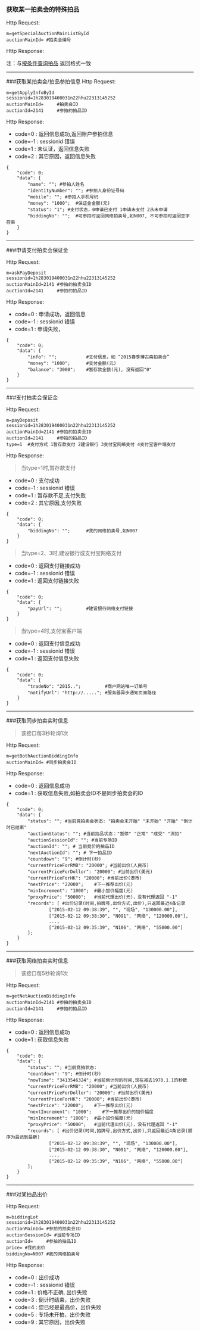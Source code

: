 ### <a name="1">获取某一拍卖会的特殊拍品</a>
Http Request: 

```
m=getSpecialAuctionMainListById
auctionMainId= #拍卖会编号
```
Http Response:

注：与[按条件查询拍品](../首页/拍品信息相关接口.md) 返回格式一致

---
###<a name="2">获取某拍卖会/拍品参拍信息</a>
Http Request: 

```
m=getApplyInfoById
sessionid=1h283019400031n22hhu22313145252
auctionMainId=     #拍卖会ID
auctionId=2141     #参拍的拍品ID
```
Http Response:

- code=0  : 返回信息成功,返回账户参拍信息
- code=-1 : sessionid 错误
- code=1  : 未认证，返回信息失败
- code=2  : 其它原因，返回信息失败

``` 
{ 
    "code": 0;
    "data": {
    	"name": ""; #参拍人姓名
    	"identityNumber": ""; #参拍人身份证号码
    	"mobile": ""; #参拍人手机号码
    	"money": "1000";  #保证金金额(元)
    	"status": "1"; #支付状态，0申请已支付 1申请未支付 2从未申请
    	"biddingNo": "";  #可参拍时返回网络拍卖号,如N007, 不可参拍时返回空字符串
	}
}
```
---
###<a name="3">申请支付拍卖会保证金</a>

Http Request: 

```
m=askPayDeposit
sessionid=1h283019400031n22hhu22313145252
auctionMainId=2141 #参拍的拍卖会ID
auctionId=2141     #参拍的拍品ID
```
Http Response:

- code=0 : 申请成功，返回信息
- code=-1 : sessionid 错误
- code=1 : 申请失败，

``` 
{ 
    "code": 0;
    "data": {
    	"info": "";           #支付信息，如 “2015春季博古斋拍卖会”
    	"money": "1000";      #支付金额(元)
    	"balance": "3000";    #暂存款金额(元), 没有返回"0"
	}
}
```
---
###<a name="4">支付拍卖会保证金</a>

Http Request: 

```
m=payDeposit
sessionid=1h283019400031n22hhu22313145252
auctionMainId=2141 #参拍的拍卖会ID
auctionId=2141     #参拍的拍品ID
type=1  #支付方式 1暂存款支付 2建设银行 3支付宝网络支付 4支付宝客户端支付 
```
Http Response:

> 当type=1时,暂存款支付

- code=0  : 支付成功
- code=-1 : sessionid 错误
- code=1  : 暂存款不足,支付失败
- code=2  : 其它原因,支付失败
``` 
{ 
    "code": 0;
    "data": {
    	"biddingNo": "";      #我的网络拍卖号,如N007
	}
}
```

> 当type=2、3时,建设银行或支付宝网络支付

- code=0  : 返回支付链接成功
- code=-1 : sessionid 错误
- code=1  : 返回支付链接失败
``` 
{ 
    "code": 0;
    "data": {
    	"payUrl": "";         #建设银行网络支付链接
	}
}
```

> 当type=4时,支付宝客户端

- code=0  : 返回支付信息成功
- code=-1 : sessionid 错误
- code=1  : 返回支付信息失败
``` 
{ 
    "code": 0;
    "data": {
    	"tradeNo": "2015..";         #商户网站唯一订单号
    	"notifyUrl": "http://....."; #服务器异步通知页面路径
	}
}
```
---
###<a name="5">获取同步拍卖实时信息</a>

> 该接口每3秒轮询1次

Http Request: 

```
m=getBothAuctionBiddingInfo
auctionMainId= #同步拍卖会ID
```
Http Response:

- code=0 : 返回信息成功
- code=1 : 获取信息失败,如拍卖会ID不是同步拍卖会的ID

``` 
{ 
    "code": 0;
    "data": {
    	"status": ""; #当前竞拍卖会状态: "拍卖会未开始" "未开始" "开始" "倒计时已结束"
    	"auctionStatus": ""; #当前拍品状态："暂停" "正常" "成交" "流拍" 
    	"auctionSessionId": ""; #当前专场ID
    	"auctionId": ""; # 当前竞价的拍品ID
    	"nextAuctionId": ""; # 下一拍品ID
		"countdown": "9"; #倒计时(秒)
		"currentPriceForRMB": "20000"; #当前出价(人民币)
		"currentPriceForDollor": "20000"; #当前出价(美元)
		"currentPriceForHK": "20000"; #当前出价(港币)
		"nextPrice": "22000";    #下一推荐出价(元)
		"minIncrement": "1000";  #最小加价幅度(元)
		"proxyPrice": "50000";   #当前代理出价(元)，没有代理返回 "-1"
    	"records": [ #出价记录(时间,拍牌号,出价方式,出价),只返回最近4条记录
                ["2015-02-12 09:38:39", "", "现场", "130000.00"],
                ["2015-02-12 09:38:30", "N091", "网络", "120000.00"],
                ...,
                ["2015-02-12 09:35:39", "N106", "网络", "55000.00"]
        ];
	}
}
```  

---
###<a name="6">获取网络拍卖实时信息</a>

> 该接口每5秒轮询1次

Http Request: 

```
m=getNetAuctionBiddingInfo
auctionMainId=2141 #参拍的拍卖会ID
auctionId=2141     #参拍的拍品ID
```
Http Response:

- code=0 : 返回信息成功
- code=1 : 获取信息失败

``` 
{ 
    "code": 0;
    "data": {
    	"status": ""; #当前竞拍状态: 
		"countdown": "9"; #倒计时(秒)
		"nowTime": "3413546324"; #当前倒计时的时间,现在减去1970.1.1的秒数
		"currentPriceForRMB": "20000"; #当前出价(人民币)
		"currentPriceForDollor": "20000"; #当前出价(美元)
		"currentPriceForHK": "20000"; #当前出价(港币)
		"nextPrice": "22000";    #下一推荐出价(元)
		"nextIncrement": "1000";    #下一推荐出价的加价幅度
		"minIncrement": "1000";  #最小加价幅度(元)
		"proxyPrice": "50000";   #当前代理出价(元)，没有代理返回 "-1"
    	"records": [ #出价记录(时间,拍牌号,出价方式,出价),只返回最近4条记录(顺序为最远到最新)
                ["2015-02-12 09:38:39", "", "现场", "130000.00"],
                ["2015-02-12 09:38:30", "N091", "网络", "120000.00"],
                ...,
                ["2015-02-12 09:35:39", "N106", "网络", "55000.00"]
        ];
	}
}
```  

---
###<a name="7">对某拍品出价</a>

Http Request: 

```
m=biddingLot
sessionid=1h283019400031n22hhu22313145252
auctionMainId= #参拍的拍卖会ID
auctionSessionId= #当前专场ID
auctionId=     #参拍的拍品ID
price= #我的出价
biddingNo=N007 #我的网络拍卖号
```
Http Response:

- code=0 : 出价成功
- code=-1 : sessionid 错误
- code=1 : 价格不正确, 出价失败
- code=3 : 倒计时结束，出价失败
- code=4 : 您已经是最高价，出价失败
- code=5 : 专场未开拍，出价失败
- code=9 : 其它原因，出价失败

